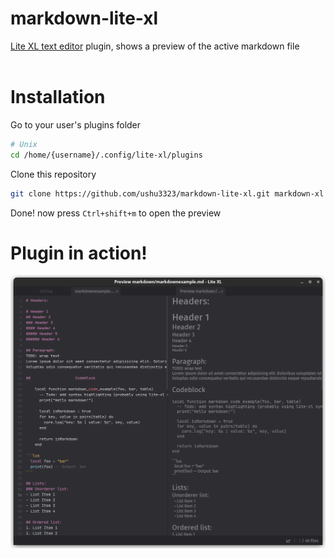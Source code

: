 # markdown-lite-xl
[Lite XL text editor](https://github.com/lite-xl/lite-xl) plugin, shows a preview of the active markdown file
<br><br>

# Installation

Go to your user's plugins folder
```bash
# Unix
cd /home/{username}/.config/lite-xl/plugins
```

Clone this repository
```bash
git clone https://github.com/ushu3323/markdown-lite-xl.git markdown-xl
```

Done! now press `Ctrl+shift+m` to open the preview

# Plugin in action!
![screenshot of the plugin](/assets/screenshot.png)